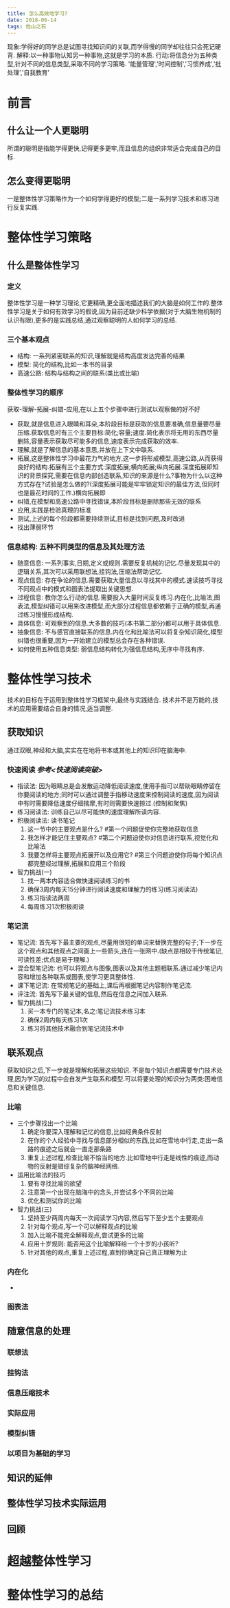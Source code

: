 ```yaml
---
title: 怎么高效地学习?
date: 2018-06-14
tags: 他山之石
---
```


现象:学得好的同学总是试图寻找知识间的关联,而学得慢的同学却往往只会死记硬背.
解释:以一种事物认知另一种事物,这就是学习的本质.
行动:将信息分为五种类型,针对不同的信息类型,采取不同的学习策略.
'能量管理','时间控制','习惯养成','批处理','自我教育'
 <!-- more -->

# 前言

## 什么让一个人更聪明

所谓的聪明是指能学得更快,记得更多更牢,而且信息的组织非常适合完成自己的目标.

## 怎么变得更聪明

一是整体性学习策略作为一个如何学得更好的模型;二是一系列学习技术和练习进行反复实践.

# 整体性学习策略

## 什么是整体性学习

### 定义

整体性学习是一种学习理论,它更精确,更全面地描述我们的大脑是如何工作的.整体性学习是关于如何有效学习的假说,因为目前还缺少科学依据(对于大脑生物机制的认识有限),更多的是实践总结,通过观察聪明的人如何学习的总结.

### 三个基本观点

* 结构: 一系列紧密联系的知识,理解就是结构高度发达完善的结果
* 模型: 简化的结构,比如一本书的目录
* 高速公路: 结构与结构之间的联系(类比或比喻)

### 整体性学习的顺序

获取-理解-拓展-纠错-应用,在以上五个步骤中进行测试以观察做的好不好

* 获取,就是信息进入眼睛和耳朵,本阶段目标是获取的信息要准确,信息量要尽量压缩.获取信息时有三个主要目标:简化;容量;速度.简化表示将无用的东西尽量删除,容量表示获取尽可能多的信息,速度表示完成获取的效率.
* 理解,就是了解信息的基本意思,并放在上下文中联系.
* 拓展,这是整体性学习中最花力气的地方,这一步将形成模型,高速公路,从而获得良好的结构.拓展有三个主要方式:深度拓展;横向拓展;纵向拓展.深度拓展即知识的背景探究,需要在信息内部创造联系,知识的来源是什么?事物为什么以这种方式存在?试验是怎么做的?(深度拓展可能是牢牢锁定知识的最佳方法,但同时也是最花时间的工作.)横向拓展即
* 纠错,在模型和高速公路中寻找错误,本阶段目标是删除那些无效的联系
* 应用,实践是检验真理的标准
* 测试,上述的每个阶段都需要持续测试,目标是找到问题,及时改进
* 找出薄弱环节

### 信息结构: 五种不同类型的信息及其处理方法

* 随意信息: 一系列事实,日期,定义或规则.需要反复机械的记忆.尽量发现其中的逻辑关系,其次可以采用联想法,挂钩法,压缩法帮助记忆.
* 观点信息: 存在争论的信息.需要获取大量信息以寻找其中的模式.速读技巧寻找不同观点中的模式和图表法提取出关键思想.
* 过程信息: 教你怎么行动的信息.需要投入大量时间反复练习.内在化,比喻法,图表法,模型纠错可以用来改进模型,而大部分过程信息都依赖于正确的模型,再通过练习慢慢形成结构.
* 具体信息: 可观察到的信息.大多数的技巧(本书第二部分)都可以用于具体信息.
* 抽象信息: 不与感官直接联系的信息.内在化和比喻法可以将复杂知识简化,模型纠错也很重要,因为一开始建立的模型总会存在各种错误.
* 如何使用五种信息类型: 弱信息结构转化为强信息结构,无序中寻找有序.

# 整体性学习技术

技术的目标在于运用到整体性学习框架中,最终与实践结合.
技术并不是万能的,技术的应用需要结合自身的情况,适当调整.

## 获取知识

通过双眼,神经和大脑,实实在在地将书本或其他上的知识印在脑海中.

### 快速阅读  *参考<快速阅读突破>*

* 指读法: 因为眼睛总是会发散运动降低阅读速度,使用手指可以帮助眼睛停留在你要阅读的地方;同时可以通过调整手指移动速度来控制阅读的速度,因为阅读中有时需要降低速度仔细揣摩,有时则需要快速掠过.(控制和聚焦)
* 练习阅读法: 训练自己以尽可能快的速度理解所读内容.
* 积极阅读法: 读书笔记
  1. 这一节中的主要观点是什么? #第一个问题促使你完整地获取信息
  2. 我怎样才能记住主要观点? #第二个问题迫使你对信息进行联系,视觉化和比喻法
  3. 我要怎样将主要观点拓展开以及应用它? #第三个问题迫使你将每个知识点都完整经过理解,拓展和应用三个阶段
* 智力挑战(一)
  1. 找一两本内容适合做快速阅读练习的书
  2. 确保3周内每天15分钟进行阅读速度和理解力的练习(练习阅读法)
  3. 练习指读法两周
  4. 每周练习1次积极阅读

### 笔记流

* 笔记流: 首先写下最主要的观点,尽量用很短的单词来替换完整的句子;下一步在这个观点和其他观点之间画上一些箭头,连在一张网中.(缺点是相较于传统笔记,可读性差;优点是易于理解.)
* 混合型笔记流: 也可以将观点与图像,图表以及其他主题相联系.通过减少笔记内容和增加各种联系或图表,使学习更具整体性.
* 课下笔记流: 在常规笔记的基础上,课后再根据笔记内容制作笔记流.
* 评注流: 首先写下最关键的信息,然后在信息之间加入联系.
* 智力挑战(二)
  1. 买一本专门的笔记本,名之:笔记流技术练习本
  2. 确保2周内每天练习1次
  3. 练习将其他技术融合到笔记流技术中

## 联系观点

获取知识之后,下一步就是理解和拓展这些知识.
不是每个知识点都需要专门技术处理,因为学习的过程中会自发产生联系和模型.可以将要处理的知识分为两类:困难信息和关键信息.

### 比喻

* 三个步骤找出一个比喻
  1. 确定你要深入理解和记忆的信息,比如经典条件反射
  2. 在你的个人经验中寻找与信息部分相似的东西,比如在雪地中行走,走出一条路的痕迹之后就会一直走那条路
  3. 重复上述过程,检查比喻不恰当的地方.比如雪地中行走是线性的痕迹,而动物的反射是错综复杂的脑神经网络.
* 运用比喻法的技巧
  1. 要有寻找比喻的欲望
  2. 注意第一个出现在脑海中的念头,并尝试多个不同的比喻
  3. 优化和测试你的比喻
* 智力挑战(三)
  1. 坚持至少两周内每天一次阅读学习内容,然后写下至少五个主要观点
  2. 针对每个观点,写一个可以解释观点的比喻
  3. 加入比喻不能完全解释观点,尝试更多的比喻
  4. 应用十岁规则: 能否用这个比喻解释给一个十岁的小孩听?
  5. 针对其他的观点,重复上述过程,直到你确定自己真正理解为止

### 内在化

* 

### 图表法

## 随意信息的处理

### 联想法

### 挂钩法

### 信息压缩技术

### 实际应用

### 模型纠错

### 以项目为基础的学习

## 知识的延伸

## 整体性学习技术实际运用

## 回顾

# 超越整体性学习

# 整体性学习的总结